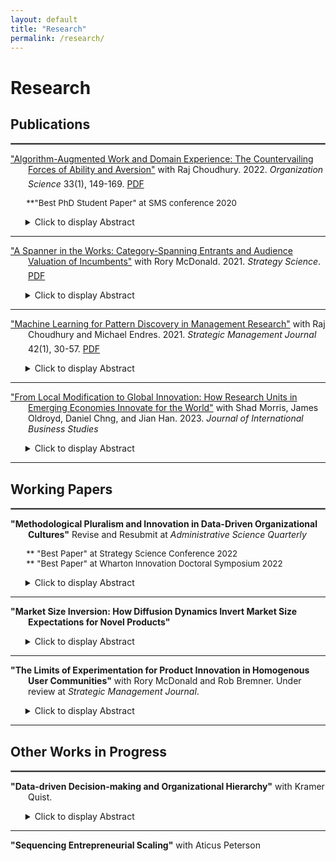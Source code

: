 ```yaml
---
layout: default
title: "Research"
permalink: /research/
---
```

# Research

## Publications
<hr style="border:1px solid gray">
<p style = "text-indent: -2em; padding-left: 2em;">
<a href="https://pubsonline.informs.org/doi/abs/10.1287/orsc.2021.1554" target="_blank">"Algorithm-Augmented Work and Domain Experience: The Countervailing Forces of Ability and Aversion"</a> with Raj Choudhury. 2022. <i>Organization Science</i> 33(1), 149-169.  <a href="https://ryanthomasallen.github.io/Allen_Choudhury_2022.pdf" title="Algorithm-Augmented Work and Domain Experience: The Countervailing Forces of Ability and Aversion" target="_blank">PDF<img src="https://user-images.githubusercontent.com/15790129/169068227-aa207b63-20db-4c76-8cc1-bdb0c5f4bc26.jpg" alt="Algorithm-Augmented Work and Domain Experience: The Countervailing Forces of Ability and Aversion PDF link" style="height: 20px; width: 20px"></a></p>  
<p style="margin-left:5%;font-size:95%;">**"Best PhD Student Paper" at SMS conference 2020</p>  
<ul>
<details><summary>Click to display Abstract</summary>Past research offers mixed perspectives on whether domain experience helps or hurts algorithm-augmented worker performance. Reconciling these perspectives, we theorize that intermediate levels of domain experience are optimal for algorithm-augmented performance, due to the interplay between two countervailing forces—ability and aversion. Although domain experience can increase performance via increased ability to complement algorithmic advice (e.g., identifying inaccurate predictions), it can also decrease performance via increased aversion to accurate algorithmic advice. Because ability developed through learning by doing increases at a decreasing rate, and algorithmic aversion is more prevalent among experts, we theorize that algorithm-augmented performance will first rise with increasing domain experience, then fall. We test this by exploiting a within-subjects experiment in which corporate information technology support workers were assigned to resolve problems both manually and using an algorithmic tool. We confirm that the difference between performance with the algorithmic tool versus without the tool was characterized by an inverted U-shape over the range of domain experience. Only workers with moderate domain experience did significantly better using the algorithm than resolving tickets manually. These findings highlight that, even if greater domain experience increases workers’ ability to complement algorithms, domain experience can also trigger other mechanisms that overcome the positive ability effect and inhibit performance. Additional analyses and participant interviews suggest that, even though the highest experience workers had the greatest ability to complement the algorithmic tool, they rejected its advice because they felt greater accountability for possible unintended consequences of accepting algorithmic advice.</details>
</ul>
<hr style="border:none;height:1px;"> 
<p style = "text-indent: -2em; padding-left: 2em;">
<a href="https://pubsonline.informs.org/doi/abs/10.1287/stsc.2021.0130" target="_blank">"A Spanner in the Works: Category-Spanning Entrants and Audience Valuation of Incumbents"</a> with Rory McDonald. 2021. <i>Strategy Science</i>. <a href="https://ryanthomasallen.github.io/McDonald_Allen_2021.pdf" title="A Spanner in the Works: Category-Spanning Entrants and Audience Valuation of Incumbents" target="_blank">PDF<img src="https://user-images.githubusercontent.com/15790129/169068227-aa207b63-20db-4c76-8cc1-bdb0c5f4bc26.jpg" alt="A Spanner in the Works: Category-Spanning Entrants and Audience Valuation of Incumbents PDF link" style="height: 20px; width: 20px"></a></p>
<ul>
<details><summary>Click to display Abstract</summary>Previous work has examined how audiences evaluate category-spanning organizations, but little is known about how their entrance affects evaluations of other, proximate organizations. We posit that the emergence of category-spanning entrants signals the advent of an altered future state—and seeds doubt about incumbents’ prospects in a reordered industry-categorization scheme. We test this hypothesis by treating announcements of funding for startups as an information shock to investors evaluating incumbent financial service providers between 2010 and 2017—a period marked by atypical category combinations at FinTech startups. We find that announcements by startups that embodied unusual combinations of categories resulted in lower cumulative average returns for incumbents, both in absolute terms and in comparison with typical startups. Our theory and results contribute to research on categorization in markets and to theories of disruptive innovation and industry evolution.</details>
</ul>
<hr style="border:none;height:1px;"> 
<p style = "text-indent: -2em; padding-left: 2em;">
<a href="https://onlinelibrary.wiley.com/doi/abs/10.1002/smj.3215" target="_blank">"Machine Learning for Pattern Discovery in Management Research"</a> with Raj Choudhury and Michael Endres. 2021. <i>Strategic Management Journal</i> 42(1), 30-57. <a href="https://ryanthomasallen.github.io/Choudhury_Allen_Endres_2021.pdf" title="Machine Learning for Pattern Discovery in Management Research" target="_blank">PDF<img src="https://user-images.githubusercontent.com/15790129/169068227-aa207b63-20db-4c76-8cc1-bdb0c5f4bc26.jpg" alt="Machine Learning for Pattern Discovery in Management Research PDF link" style="height: 20px; width: 20px"></a></p>
<ul>
<details><summary>Click to display Abstract</summary>Supervised machine learning (ML) methods are a powerful toolkit for discovering robust patterns in quantitative data. The patterns identified by ML could be used for exploratory inductive or abductive research, or for post hoc analysis of regression results to detect patterns that may have gone unnoticed. However, ML models should not be treated as the result of a deductive causal test. To demonstrate the application of ML for pattern discovery, we implement ML algorithms to study employee turnover at a large technology company. We interpret the relationships between variables using partial dependence plots, which uncover surprising nonlinear and interdependent patterns between variables that may have gone unnoticed using traditional methods. To guide readers evaluating ML for pattern discovery, we provide guidance for evaluating model performance, highlight human decisions in the process, and warn of common misinterpretation pitfalls. The Supporting Information section provides code and data to implement the algorithms demonstrated in this article</details>
</ul>
<hr style="border:none;height:1px;">
<p style = "text-indent: -2em; padding-left: 2em;">
<a href="https://link.springer.com/article/10.1057/s41267-022-00570-2" target="_blank">"From Local Modification to Global Innovation: How Research Units in Emerging Economies Innovate for the World"</a> with Shad Morris, James Oldroyd, Daniel Chng, and Jian Han. 2023. <i>Journal of International Business Studies</i>
</p>
<ul>
<details><summary>Click to display Abstract</summary>The role of research units in emerging economies is shifting from one focused on local modification (modifying existing products for local markets) to one focused on global innovation (learning from local markets to develop novel products for the world). We examine individual behaviors within six foreign R&D units in China that were actively trying to make this shift. In contrast with prior literature that emphasizes a structural view of who the innovators interacted with in problem and solution search, our inductive analysis highlights a behavioral view of how R&amp;D unit personnel interact during the problem and solution search process. We identified two key behaviors associated with global innovation: (1) observing customers in their everyday context and (2) uncovering general knowledge principles from internal experts. Respectively, these behaviors helped R&D personnel to question assumptions about existing products as they relate to customers and to apply useful principles from expert knowledge rather than copying solution templates. Our findings offer an alternative path to building global innovation capabilities in emerging economies.</details>
</ul>
<hr style="border:none;height:1px;">

## Working Papers
<hr style="border:1px solid gray">
<p style = "text-indent: -2em; padding-left: 2em;">
<strong>"Methodological Pluralism and Innovation in Data-Driven Organizational Cultures"</strong> Revise and Resubmit at <i>Administrative Science Quarterly</i>
</p>
<p style="margin-left:5%;font-size:95%;">
  ** "Best Paper" at Strategy Science Conference 2022<br> 
  ** "Best Paper" at Wharton Innovation Doctoral Symposium 2022<br>
</p>
<ul>
<details><summary>Click to display Abstract</summary>A long tradition in innovation research suggests that data-driven organizational cultures excel at commercializing incremental innovations, but allocate resources away from less measurable breakthrough innovations. Questioning this premise, I distinguish the magnitude of an organization’s use of quantitative analysis from the methodological pluralism of its organizational culture (the extent to which its members value different kinds of analyses). I argue that organizations using more quantitative analysis will actually produce more breakthrough innovations—provided that their cultures are pluralistic enough to use qualitative analysis liberally as well. To test my theory, I measure innovation performance using product-level sales and attribute data for over 3,500 consumer product launches from 61 organizations between 2010 and 2016; I measure the use of qualitative and quantitative analysis using natural language processing on employee résumés. I confirm that qualitative analysis positively moderates quantitative analysis: increased quantitative analysis negatively impacts innovation performance when qualitative analysis is low, but positively impacts innovation performance when qualitative analysis is high. Additional analyses test how data-driven cultures impact product novelty, explore the effect of methodological pluralism within (rather than between) organizational members, establish market uncertainty as an important boundary condition, and investigate the antecedents of data-driven culture. The paper contributes to organizational theories of innovation, strategic and entrepreneurial decision-making, and to research linking organizational culture to strategic performance.</details>
</ul>
<hr style="border:none;height:1px;">  
<p style = "text-indent: -2em; padding-left: 2em;">
<strong>"Market Size Inversion: How Diffusion Dynamics Invert Market Size Expectations for Novel Products"</strong>
 </p>
<ul>
<details><summary>Click to display Abstract</summary>This paper seeks to explain the “market size inversion” puzzle: the observation that many breakthrough products achieve success despite low initial expectations, while other products commonly fail despite high projected demand. I explain the puzzle as a function of social diffusion processes. It presents model in which relatively novel products are more ambiguous to evaluate, so potential adopters rely more on neighbors' endorsements in their adoption decision. Therefore, a larger portion of demand does not exist until after the product diffuses, so initial market size estimates for relatively novel products will be downward biased. The model also implies what I call a “market size trap”: because novel products appear to have lower market demand than non-novel products with larger anticipated market sizes, firms that rely too much on quantitative estimates of market size will launch fewer highly novel or breakthrough products. I empirically validate the model using sales and attribute data from 1,600 consumer product launches, combined with measures of firms' use of quantitative market sizing analysis. The paper provides a demand-side framework to complement the existing competition-based strategy explanation for the same puzzle—that breakthroughs are often surprising because if they were not, the opportunity would have been competed away.</details>
</ul>
<hr style="border:none;height:1px;">  
<p style = "text-indent: -2em; padding-left: 2em;">
<strong>"The Limits of Experimentation for Product Innovation in Homogenous User Communities"</strong> with Rory McDonald and Rob Bremner. Under review at <i>Strategic Management Journal</i>. 
 </p>
<ul>
<details><summary>Click to display Abstract</summary>This study investigates how firms experiment with user communities to drive market growth for new products. Prior research has largely focused on the benefits of leveraging user communities as a resource for experimentation and feedback in product development. This paper posits a boundary condition: reaping these benefits is contingent on the degree to which the user community accurately represents demand in the broader market. Using longitudinal and interview data on experimental PC game development, we find that adapting games in response to early user-community feedback increases games’ growth in the market, on average. But this effect is reversed when the feedback comes from a homogenous user community that is concentrated in a narrow market segment. Such homogenous communities can produce signals of market demand that, when incorporated into the game, diminish its appeal to potential customers outside the community. </details>
</ul>
<hr style="border:none;height:1px;">  
  
## Other Works in Progress
<hr style="border:1px solid gray"> 
<p style = "text-indent: -2em; padding-left: 2em;">
 <strong>"Data-driven Decision-making and Organizational Hierarchy"</strong> with Kramer Quist.
</p>
<ul>
<details><summary>Click to display Abstract</summary>This study develops and empirically tests a formal model for how organizational hierarchy affects demand for data-driven decision-making. The model shows that although data can substitute for hierarchy by establishing a framework for consensus, hierarchy also increases demand for data because hierarchies require legible and commensurable results. We empirically validate the model using data from employee profiles on a career networking website. We use job titles to measure the span of control across levels of hierarchy in 61 consumer product organizations, and job descriptions to measure the prevalence of data-driven decision-making. </details>
</ul>

 

<hr style="border:none;height:1px;">  
<p style = "text-indent: -2em; padding-left: 2em;">
<strong>"Sequencing Entrepreneurial Scaling"</strong> with Aticus Peterson
</p>

